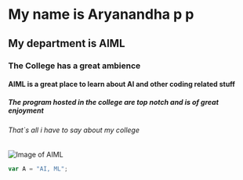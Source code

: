 # My name is Aryanandha p p
## My department is AIML
### The College has a great ambience
#### AIML is a great place to learn about AI and other coding related stuff
##### The program hosted in the college are top notch and is of great enjoyment 
###### That`s all i have to say about my college


![Image of AIML](https://encrypted-tbn0.gstatic.com/images?q=tbn:ANd9GcS7Rmhr_fSskJUOvfZE84F9Dyk7JFO0IWV--g&s)


``` javascript
var A = "AI, ML";
```
